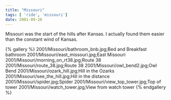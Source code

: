 ```yaml
---
title: "Missouri"
tags: [ 'ride', 'missouri']
date: 2001-09-26
---
```

Missouri was the start of the hills after Kansas.  I actually found them easier than the constant wind of Kansas.

{% gallery %} 
2001/Missouri/bathroom_bnb.jpg;Bed and Breakfast bathroom
2001/Missouri/east_missouri.jpg;East Missouri
2001/Missouri/morning_on_rt38.jpg;Route 38
2001/Missouri/route_38.jpg;Route 38
2001/Missouri/owl_bend2.jpg;Owl Bend
2001/Missouri/ozark_hill.jpg;Hill in the Ozarks
2001/Missouri/see_the_hill.jpg;Hill in the distance
2001/Missouri/spider.jpg;Spider
2001/Missouri/view_top_tower.jpg;Top of tower
2001/Missouri/watch_tower.jpg;View from watch tower
{% endgallery %}
